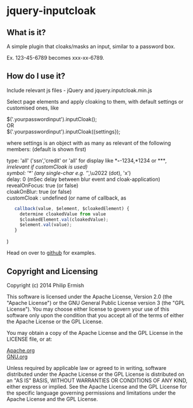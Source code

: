 # jquery-inputcloak

## What is it?

A simple plugin that cloaks/masks an input, similar to a password box.

Ex. 123-45-6789 becomes xxx-xx-6789.

## How do I use it?

Include relevant js files - jQuery and jquery.inputcloak.min.js

Select page elements and apply cloaking to them, with default settings or customised ones, like

$('.yourpasswordinput').inputCloak();<br />
OR<br />
$('.yourpasswordinput').inputCloak({settings});

where settings is an object with as many as relevant of the following members:
(default is shown first)

 type: 'all' ('ssn','credit' or 'all'
   for display like ***-**-1234,*1234 or ****,
   irrelevant if customCloak is used)<br />
 symbol: '\*' (any single-char e.g. '*',\u2022 (dot), 'x')<br />
 delay: 0 (mSec delay between blur event and cloak-application)<br />
 revealOnFocus: true (or false)<br />
 cloakOnBlur: true (or false)<br />
 customCloak : undefined (or name of callback, as<br />
```javascript
   callback(value, $element, $cloakedElement) {
     determine cloakedValue from value
     $cloakedElement.val(cloakedValue);
     $element.val(value);
   }
```
  )

Head on over to [github](http://ermish.github.io/jquery-inputcloak) for examples.

##  Copyright and Licensing

Copyright (c) 2014 Philip Ermish

This software is licensed under the Apache License, Version 2.0 (the "Apache License") or the GNU General Public License version 3 (the "GPL License"). You may choose either license to govern your use of this software only upon the condition that you accept all of the terms of either the Apache License or the GPL License.

You may obtain a copy of the Apache License and the GPL License in the LICENSE file, or at:

[Apache.org](http://www.apache.org/licenses/LICENSE-2.0)<br />
[GNU.org](http://www.gnu.org/licenses/gpl-3.0.html)

Unless required by applicable law or agreed to in writing, software distributed under the Apache License or the GPL License is distributed on an "AS IS" BASIS, WITHOUT WARRANTIES OR CONDITIONS OF ANY KIND, either express or implied. See the Apache License and the GPL License for the specific language governing permissions and limitations under the Apache License and the GPL License.

